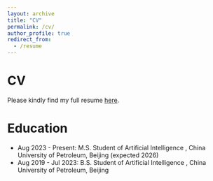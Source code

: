 ```yaml
---
layout: archive
title: "CV"
permalink: /cv/
author_profile: true
redirect_from:
  - /resume
---
```


CV
======
Please kindly find my full resume [here](https://github.com/zijiezho/zijiezho.github.io/blob/14d6895fea1cd2f4a2160259ee85e31a55e99f47/files/zijiezhou-cv.pdf).

Education
======
* Aug 2023 - Present: M.S. Student of Artificial Intelligence , China University of Petroleum, Beijing (expected 2026)
* Aug 2019 - Jul 2023: B.S. Student of Artificial Intelligence , China University of Petroleum, Beijing
